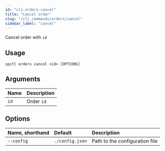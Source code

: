 ```yaml
---
id: "cli-orders-cancel"
title: "Cancel order"
slug: "/cli_commands/orders/cancel"
sidebar_label: "cancel"
---
```


Cancel order with `id`

## Usage

```
spctl orders cancel <id> [OPTIONS]
```

## Arguments

|**Name**|**Description**|
| :- | :- |
|`id`|Order `id`|

## Options

|**Name, shorthand**|**Default**|**Description**|
| :- | :- | :- |
|`--config`|`./config.json`|Path to the configuration file|